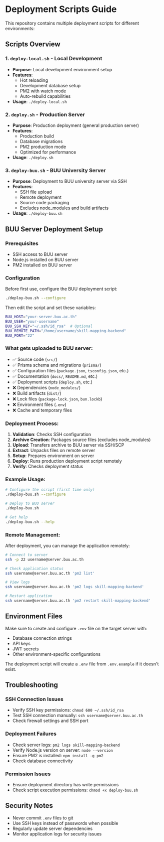 # Deployment Scripts Guide

This repository contains multiple deployment scripts for different environments:

## Scripts Overview

### 1. `deploy-local.sh` - Local Development
- **Purpose**: Local development environment setup
- **Features**: 
  - Hot reloading
  - Development database setup
  - PM2 with watch mode
  - Auto-rebuild capabilities
- **Usage**: `./deploy-local.sh`

### 2. `deploy.sh` - Production Server
- **Purpose**: Production deployment (general production server)
- **Features**: 
  - Production build
  - Database migrations
  - PM2 production mode
  - Optimized for performance
- **Usage**: `./deploy.sh`

### 3. `deploy-buu.sh` - BUU University Server
- **Purpose**: Deployment to BUU university server via SSH
- **Features**: 
  - SSH file upload
  - Remote deployment
  - Source code packaging
  - Excludes node_modules and build artifacts
- **Usage**: `./deploy-buu.sh`

## BUU Server Deployment Setup

### Prerequisites
- SSH access to BUU server
- Node.js installed on BUU server
- PM2 installed on BUU server

### Configuration
Before first use, configure the BUU deployment script:

```bash
./deploy-buu.sh --configure
```

Then edit the script and set these variables:
```bash
BUU_HOST="your-server.buu.ac.th"
BUU_USER="your-username" 
BUU_SSH_KEY="~/.ssh/id_rsa"  # Optional
BUU_REMOTE_PATH="/home/username/skill-mapping-backend"
BUU_PORT="22"
```

### What gets uploaded to BUU server:
- ✅ Source code (`src/`)
- ✅ Prisma schema and migrations (`prisma/`)
- ✅ Configuration files (`package.json`, `tsconfig.json`, etc.)
- ✅ Documentation (`docs/`, `README.md`, etc.)
- ✅ Deployment scripts (`deploy.sh`, etc.)
- ❌ Dependencies (`node_modules/`)
- ❌ Build artifacts (`dist/`)
- ❌ Lock files (`package-lock.json`, `bun.lockb`)
- ❌ Environment files (`.env`)
- ❌ Cache and temporary files

### Deployment Process:
1. **Validation**: Checks SSH configuration
2. **Archive Creation**: Packages source files (excludes node_modules)
3. **Upload**: Transfers archive to BUU server via SSH/SCP
4. **Extract**: Unpacks files on remote server
5. **Setup**: Prepares environment on server
6. **Deploy**: Runs production deployment script remotely
7. **Verify**: Checks deployment status

### Example Usage:
```bash
# Configure the script (first time only)
./deploy-buu.sh --configure

# Deploy to BUU server
./deploy-buu.sh

# Get help
./deploy-buu.sh --help
```

### Remote Management:
After deployment, you can manage the application remotely:

```bash
# Connect to server
ssh -p 22 username@server.buu.ac.th

# Check application status
ssh username@server.buu.ac.th 'pm2 list'

# View logs
ssh username@server.buu.ac.th 'pm2 logs skill-mapping-backend'

# Restart application
ssh username@server.buu.ac.th 'pm2 restart skill-mapping-backend'
```

## Environment Files

Make sure to create and configure `.env` file on the target server with:
- Database connection strings
- API keys
- JWT secrets
- Other environment-specific configurations

The deployment script will create a `.env` file from `.env.example` if it doesn't exist.

## Troubleshooting

### SSH Connection Issues
- Verify SSH key permissions: `chmod 600 ~/.ssh/id_rsa`
- Test SSH connection manually: `ssh username@server.buu.ac.th`
- Check firewall settings and SSH port

### Deployment Failures
- Check server logs: `pm2 logs skill-mapping-backend`
- Verify Node.js version on server: `node --version`
- Ensure PM2 is installed: `npm install -g pm2`
- Check database connectivity

### Permission Issues
- Ensure deployment directory has write permissions
- Check script execution permissions: `chmod +x deploy-buu.sh`

## Security Notes

- Never commit `.env` files to git
- Use SSH keys instead of passwords when possible
- Regularly update server dependencies
- Monitor application logs for security issues
